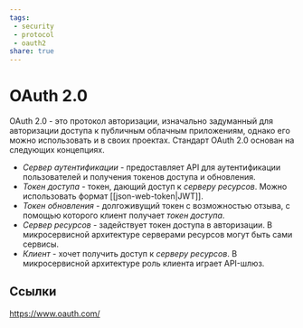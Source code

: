 ```yaml
---
tags:
 - security
 - protocol
 - oauth2
share: true
---
```

# OAuth 2.0
OAuth 2.0 - это протокол авторизации, изначально задуманный для авторизации доступа к публичным облачным приложениям, однако его можно использовать и в своих проектах.
Стандарт OAuth 2.0 основан на следующих концепциях.
 - *Сервер аутентификации* - предоставляет API для аутентификации пользователей и получения токенов доступа и обновления.
 - *Токен доступа* - токен, дающий доступ к *серверу ресурсов*. Можно использовать формат [[json-web-token|JWT]].
 - *Токен обновления* - долгоживущий токен с возможностью отзыва, с помощью которого клиент получает *токен доступа*.
 - *Сервер ресурсов* - задействует токен доступа в авторизации. В микросервисной архитектуре серверами ресурсов могут быть сами сервисы.
 - *Клиент* - хочет получить доступ к *серверу ресурсов*. В микросервисной архитектуре роль клиента играет API-шлюз.
## Ссылки
https://www.oauth.com/

